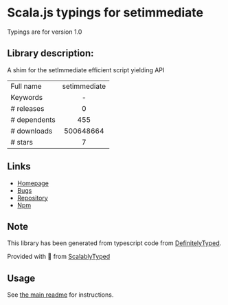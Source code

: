 
# Scala.js typings for setimmediate

Typings are for version 1.0

## Library description:
A shim for the setImmediate efficient script yielding API

|                    |                 |
| ------------------ | :-------------: |
| Full name          | setimmediate |
| Keywords           | - |
| # releases         | 0 |
| # dependents       | 455 |
| # downloads        | 500648664 |
| # stars            | 7 |

## Links
- [Homepage](https://github.com/yuzujs/setImmediate#readme)
- [Bugs](https://github.com/yuzujs/setImmediate/issues)
- [Repository](https://github.com/yuzujs/setImmediate)
- [Npm](https://www.npmjs.com/package/setimmediate)
    


## Note
This library has been generated from typescript code from [DefinitelyTyped](https://definitelytyped.org).

Provided with :purple_heart: from [ScalablyTyped](https://github.com/oyvindberg/ScalablyTyped)

## Usage
See [the main readme](../../readme.md) for instructions.


